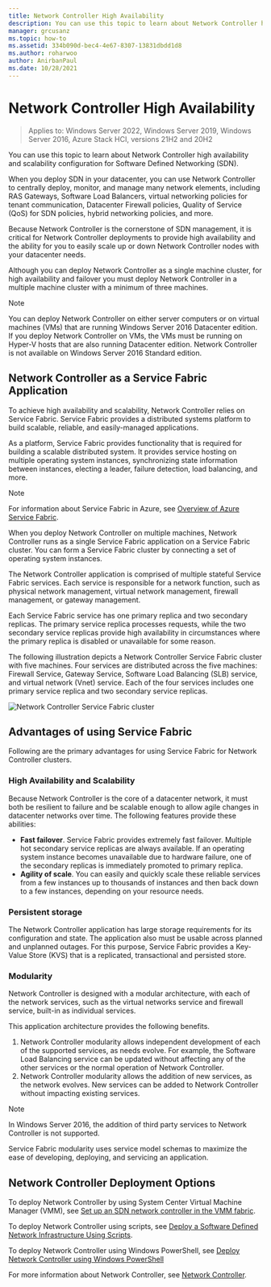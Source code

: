 ```yaml
---
title: Network Controller High Availability
description: You can use this topic to learn about Network Controller high availability for Software Defined Networking (SDN) in Windows Server 2019 and 2016.
manager: grcusanz
ms.topic: how-to
ms.assetid: 334b090d-bec4-4e67-8307-13831dbdd1d8
ms.author: roharwoo
author: AnirbanPaul
ms.date: 10/28/2021
---
```


# Network Controller High Availability

>Applies to: Windows Server 2022, Windows Server 2019, Windows Server 2016, Azure Stack HCI, versions 21H2 and 20H2

You can use this topic to learn about Network Controller high availability and scalability configuration for Software Defined Networking \(SDN\).

When you deploy SDN in your datacenter, you can use Network Controller to centrally deploy, monitor, and manage many network elements, including RAS Gateways, Software Load Balancers, virtual networking policies for tenant communication, Datacenter Firewall policies, Quality of Service \(QoS\) for SDN policies, hybrid networking policies, and more.

Because Network Controller is the cornerstone of SDN management, it is critical for Network Controller deployments to provide high availability and the ability for you to easily scale up or down Network Controller nodes with your datacenter needs.

Although you can deploy Network Controller as a single machine cluster, for high availability and failover you must deploy Network Controller in a multiple machine cluster with a minimum of three machines.

>[!NOTE]
>You can deploy Network Controller on either server computers or on virtual machines \(VMs\) that are running Windows Server 2016 Datacenter edition. If you deploy Network Controller on VMs, the VMs must be running on Hyper-V hosts that are also running Datacenter edition. Network Controller is not available on Windows Server 2016 Standard edition.

## Network Controller as a Service Fabric Application

To achieve high availability and scalability, Network Controller relies on Service Fabric. Service Fabric provides a distributed systems platform to build scalable, reliable, and easily-managed applications.

As a platform, Service Fabric provides functionality that is required for building a scalable distributed system. It provides service hosting on multiple operating system instances, synchronizing state information between instances, electing a leader, failure detection, load balancing, and more.

>[!NOTE]
>For information about Service Fabric in Azure, see [Overview of Azure Service Fabric](/azure/service-fabric/service-fabric-overview).

When you deploy Network Controller on multiple machines, Network Controller runs as a single Service Fabric application on a Service Fabric cluster. You can form a Service Fabric cluster  by connecting a set of operating system instances.

The Network Controller application is comprised of multiple stateful Service Fabric services. Each service is responsible for a network function, such as physical network management, virtual network management, firewall management, or gateway management.

Each Service Fabric service has one primary replica and two secondary replicas. The primary service replica processes requests, while the two secondary service replicas provide high availability in circumstances where the primary replica is disabled or unavailable for some reason.

The following illustration depicts a Network Controller Service Fabric cluster with five machines. Four services are distributed across the five machines: Firewall Service, Gateway Service, Software Load Balancing \(SLB\) service, and virtual network \(Vnet\) service.  Each of the four services includes one primary service replica and two secondary service replicas.

![Network Controller Service Fabric cluster](../../../media/Network-Controller-HA/Network-Controller-HA.jpg)

## Advantages of using Service Fabric

Following are the primary advantages for using Service Fabric for Network Controller clusters.

### High Availability and Scalability

Because Network Controller is the core of a datacenter network, it must both be resilient to failure and be scalable enough to allow agile changes in datacenter networks over time. The following features provide these abilities:

- **Fast failover**. Service Fabric provides extremely fast failover. Multiple hot secondary service replicas are always available. If an operating system instance becomes unavailable due to hardware failure, one of the secondary replicas is immediately promoted to primary replica.
- **Agility of scale**. You can easily and quickly scale these reliable services from a few instances up to thousands of instances and then back down to a few instances, depending on your resource needs.

### Persistent storage

The Network Controller application has large storage requirements for its configuration and state. The application also must be usable across planned and unplanned outages. For this purpose, Service Fabric provides a Key-Value Store \(KVS\) that is a replicated, transactional and persisted store.

### Modularity

Network Controller is designed with a modular architecture, with each of the network services, such as the virtual networks service and firewall service, built\-in as individual services.

This application architecture provides the following benefits.

1. Network Controller modularity allows independent development of each of the supported services, as needs evolve. For example, the Software Load Balancing service can be updated without affecting any of the other services or the normal operation of Network Controller.
2. Network Controller modularity allows the addition of new services, as the network evolves. New services can be added to Network Controller without impacting existing services.

>[!NOTE]
>In Windows Server 2016, the addition of third party services to Network Controller is not supported.

Service Fabric modularity uses service model schemas to maximize the ease of developing, deploying, and servicing an application.

## Network Controller Deployment Options

To deploy Network Controller by using System Center Virtual Machine Manager \(VMM\), see [Set up an SDN network controller in the VMM fabric](/system-center/vmm/sdn-controller).

To deploy Network Controller using scripts, see [Deploy a Software Defined Network Infrastructure Using Scripts](../../deploy/Deploy-a-Software-Defined-Network-infrastructure-using-scripts.md).

To deploy Network Controller using Windows PowerShell, see [Deploy Network Controller using Windows PowerShell](../../deploy/Deploy-Network-Controller-using-Windows-PowerShell.md)

For more information about Network Controller, see [Network Controller](/azure-stack/hci/concepts/network-controller-overview).
